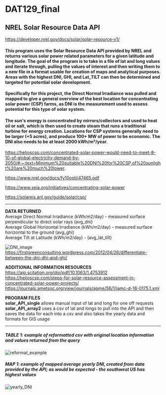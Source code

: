 # DAT129_final
## NREL Solar Resource Data API
https://developer.nrel.gov/docs/solar/solar-resource-v1/

#### This program uses the Solar Resource Data API provided by NREL and returns various solar power related parameters for a given latitude and longitude. The goal of the program is to take in a file of lat and long values and iterate through, pulling the values of interest and then writing them to a new file in a format usable for creation of maps and analytical purposes.  Areas with the highest DNI, GHI, and Lat_TILT can then be determined and targeted for potential solar development.  

#### Specifically for this project, the Direct Normal Irradiance was pulled and mapped to give a general overview of the best location for concentrating solar power (CSP) farms, as DNI is the measurement used to assess potential for this type of solar system.  

#### The sun's energy is concentrated by mirrors/collectors and used to heat oil or salt, which is then used to create steam that runs a traditional turbine for energy creation.  Locations for CSP systems generally need to be larger (+5 acres), and produce 100+ MW of power to be economic.  The DNI also needs to be at least 2000 kWh/m²/year.

https://helioscsp.com/concentrated-solar-power-would-need-to-meet-8-10-of-global-electricity-demand-by-2050/#:~:text=Minimum%20suitable%20DNI%20for%20CSP,of%20sunlight%20are%20much%20lower.  

https://www.nrel.gov/docs/fy10osti/47465.pdf  

https://www.seia.org/initiatives/concentrating-solar-power  

https://solareis.anl.gov/guide/solar/csp/  

__________
**DATA RETURNED**  
Average Direct Normal Irradiance (kWh/m2/day) - measured surface perpendicular to direct solar rays (avg_dni)  
Average Global Horizontal Irradiance (kWh/m2/day) - measured surface horizontal to the ground (avg_ghi)  
Average Tilt at Latitude (kWh/m2/day) - (avg_lat_tilt)  

![DNI_image](https://user-images.githubusercontent.com/71047291/117217248-11004d00-adcf-11eb-9e2c-3cbb660de132.jpg)
https://firstgreenconsulting.wordpress.com/2012/04/26/differentiate-between-the-dni-dhi-and-ghi/  

**ADDITIONAL INFORMATION RESOURCES**  
https://aip.scitation.org/doi/pdf/10.1063/1.4753912  
https://helioscsp.com/steps-for-solar-resource-assessment-in-concentrated-solar-power-projects/  
https://journals.ametsoc.org/view/journals/apme/56/1/jamc-d-16-0175.1.xml  
  
  
**PROGRAM FILES**  
**solar_API_single** allows manual input of lat and long for one off requests  
**solar_API_array2** uses a csv of lat and longs to pull into the API and then saves the data for each into a csv and also takes the yearly data and formats for GIS usage  

_________  
##### TABLE 1: example of reformatted csv with original location information and values returned from the query  

![reformat_example](https://user-images.githubusercontent.com/71047291/117218867-05faec00-add2-11eb-84be-407b66da8f6a.jpg)


##### MAP 1:  example of mapped average yearly DNI, created from data provided by the API; as would be expected - the southwest US has highest values  

![yearly_DNI](https://user-images.githubusercontent.com/71047291/117088700-39ca0900-ad21-11eb-9e2d-aced4d6a4b31.jpg)  
